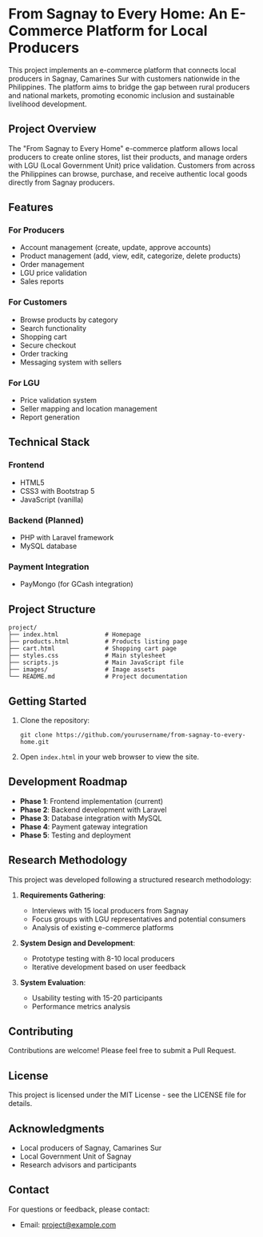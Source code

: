 # From Sagnay to Every Home: An E-Commerce Platform for Local Producers

This project implements an e-commerce platform that connects local producers in Sagnay, Camarines Sur with customers nationwide in the Philippines. The platform aims to bridge the gap between rural producers and national markets, promoting economic inclusion and sustainable livelihood development.

## Project Overview

The "From Sagnay to Every Home" e-commerce platform allows local producers to create online stores, list their products, and manage orders with LGU (Local Government Unit) price validation. Customers from across the Philippines can browse, purchase, and receive authentic local goods directly from Sagnay producers.

## Features

### For Producers
- Account management (create, update, approve accounts)
- Product management (add, view, edit, categorize, delete products)
- Order management
- LGU price validation
- Sales reports

### For Customers
- Browse products by category
- Search functionality
- Shopping cart
- Secure checkout
- Order tracking
- Messaging system with sellers

### For LGU
- Price validation system
- Seller mapping and location management
- Report generation

## Technical Stack

### Frontend
- HTML5
- CSS3 with Bootstrap 5
- JavaScript (vanilla)

### Backend (Planned)
- PHP with Laravel framework
- MySQL database

### Payment Integration
- PayMongo (for GCash integration)

## Project Structure

```
project/
├── index.html             # Homepage
├── products.html          # Products listing page
├── cart.html              # Shopping cart page
├── styles.css             # Main stylesheet
├── scripts.js             # Main JavaScript file
├── images/                # Image assets
└── README.md              # Project documentation
```

## Getting Started

1. Clone the repository:
   ```
   git clone https://github.com/yourusername/from-sagnay-to-every-home.git
   ```

2. Open `index.html` in your web browser to view the site.

## Development Roadmap

- **Phase 1**: Frontend implementation (current)
- **Phase 2**: Backend development with Laravel
- **Phase 3**: Database integration with MySQL
- **Phase 4**: Payment gateway integration
- **Phase 5**: Testing and deployment

## Research Methodology

This project was developed following a structured research methodology:

1. **Requirements Gathering**:
   - Interviews with 15 local producers from Sagnay
   - Focus groups with LGU representatives and potential consumers
   - Analysis of existing e-commerce platforms

2. **System Design and Development**:
   - Prototype testing with 8-10 local producers
   - Iterative development based on user feedback

3. **System Evaluation**:
   - Usability testing with 15-20 participants
   - Performance metrics analysis

## Contributing

Contributions are welcome! Please feel free to submit a Pull Request.

## License

This project is licensed under the MIT License - see the LICENSE file for details.

## Acknowledgments

- Local producers of Sagnay, Camarines Sur
- Local Government Unit of Sagnay
- Research advisors and participants

## Contact

For questions or feedback, please contact:
- Email: project@example.com 